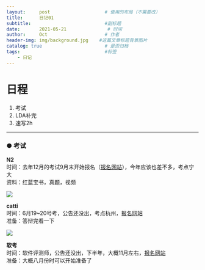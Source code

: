 ```yaml
---
layout:     post                    # 使用的布局（不需要改）
title:      日记01                 
subtitle:                           #副标题
date:       2021-05-21               # 时间
author:     Oct                     # 作者
header-img: img/background.jpg    #这篇文章标题背景图片
catalog: true                       # 是否归档
tags:                               #标签
    - 日记
---
```

# 日程

1. 考试
2. LDA补完
3. 速写2h

---

### ● 考试  

**N2**  
时间：去年12月的考试9月末开始报名（[报名网站](https://jlpt.neea.cn/index.do)），今年应该也差不多，考点宁大  
资料：红蓝宝书，真题，视频  

![](blog\img\blog\2021-05-21_180844.jpg)

**catti**  
时间：6月19~20号考，公告还没出，考点杭州，[报名网站](http://www.catticenter.com/KSBM.html)  
准备：答辩完看一下  


![](blog\img\blog\2021-05-21_181730.jpg)

**软考**  
时间：软件评测师，公告还没出，下半年，大概11月左右，[报名网站](http://www.zjrjks.org/)  
准备：大概八月份时可以开始准备了  

